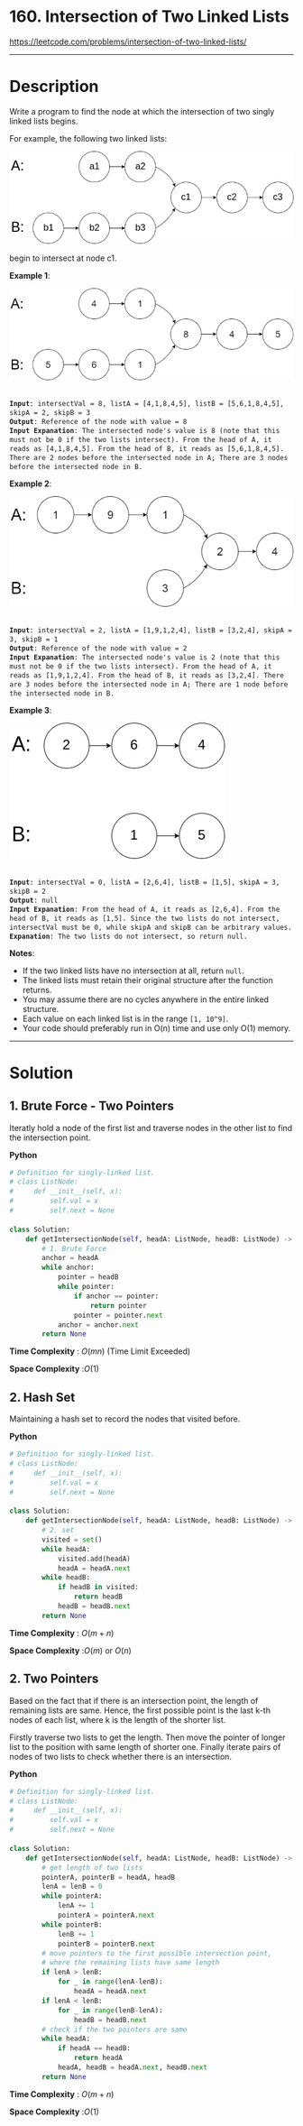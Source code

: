 # 160. Intersection of Two Linked Lists

https://leetcode.com/problems/intersection-of-two-linked-lists/

---

# Description

Write a program to find the node at which the intersection of two singly linked lists begins.

For example, the following two linked lists:

![image1](OtherFiles/160_statement.png)

begin to intersect at node c1.

**Example 1**:

![image2](OtherFiles/160_example_1_1.png)

<pre><code>
<b>Input</b>: intersectVal = 8, listA = [4,1,8,4,5], listB = [5,6,1,8,4,5], skipA = 2, skipB = 3
<b>Output</b>: Reference of the node with value = 8
<b>Input Expanation</b>: The intersected node's value is 8 (note that this must not be 0 if the two lists intersect). From the head of A, it reads as [4,1,8,4,5]. From the head of B, it reads as [5,6,1,8,4,5]. There are 2 nodes before the intersected node in A; There are 3 nodes before the intersected node in B.
</code></pre>

**Example 2**:

![image3](OtherFiles/160_example_2.png)

<pre><code>
<b>Input</b>: intersectVal = 2, listA = [1,9,1,2,4], listB = [3,2,4], skipA = 3, skipB = 1
<b>Output</b>: Reference of the node with value = 2
<b>Input Expanation</b>: The intersected node's value is 2 (note that this must not be 0 if the two lists intersect). From the head of A, it reads as [1,9,1,2,4]. From the head of B, it reads as [3,2,4]. There are 3 nodes before the intersected node in A; There are 1 node before the intersected node in B.
</code></pre>

**Example 3**:

![image4](OtherFiles/160_example_3.png)

<pre><code>
<b>Input</b>: intersectVal = 0, listA = [2,6,4], listB = [1,5], skipA = 3, skipB = 2
<b>Output</b>: null
<b>Input Expanation</b>: From the head of A, it reads as [2,6,4]. From the head of B, it reads as [1,5]. Since the two lists do not intersect, intersectVal must be 0, while skipA and skipB can be arbitrary values.
<b>Expanation</b>: The two lists do not intersect, so return null.
</code></pre>



**Notes**:

- If the two linked lists have no intersection at all, return `null`.
- The linked lists must retain their original structure after the function returns.
- You may assume there are no cycles anywhere in the entire linked structure.
- Each value on each linked list is in the range `[1, 10^9]`.
- Your code should preferably run in O(n) time and use only O(1) memory.

---

# Solution

## 1. Brute Force - Two Pointers

Iteratly hold a node of the first list and traverse nodes in the other list to find the intersection point.

**Python**
```python
# Definition for singly-linked list.
# class ListNode:
#     def __init__(self, x):
#         self.val = x
#         self.next = None

class Solution:
    def getIntersectionNode(self, headA: ListNode, headB: ListNode) -> ListNode:
        # 1. Brute Force
        anchor = headA
        while anchor:
            pointer = headB
            while pointer:
                if anchor == pointer:
                    return pointer
                pointer = pointer.next
            anchor = anchor.next
        return None
```

**Time Complexity** : $O(mn)$ (Time Limit Exceeded)

**Space Complexity** :$O(1)$
        
## 2. Hash Set

Maintaining a hash set to record the nodes that visited before.

**Python**
```python
# Definition for singly-linked list.
# class ListNode:
#     def __init__(self, x):
#         self.val = x
#         self.next = None

class Solution:
    def getIntersectionNode(self, headA: ListNode, headB: ListNode) -> ListNode:
        # 2. set
        visited = set()
        while headA:
            visited.add(headA)
            headA = headA.next
        while headB:
            if headB in visited:
                return headB
            headB = headB.next
        return None
```

**Time Complexity** : $O(m+n)$

**Space Complexity** :$O(m)$ or $O(n)$

## 2. Two Pointers

Based on the fact that if there is an intersection point, the length of remaining lists are same. Hence, the first possible point is the last k-th nodes of each list, where k is the length of the shorter list.

Firstly traverse two lists to get the length. Then move the pointer of longer list to the position with same length of shorter one. Finally iterate pairs of nodes of two lists to check whether there is an intersection.

**Python**
```python
# Definition for singly-linked list.
# class ListNode:
#     def __init__(self, x):
#         self.val = x
#         self.next = None

class Solution:
    def getIntersectionNode(self, headA: ListNode, headB: ListNode) -> ListNode:
        # get length of two lists
        pointerA, pointerB = headA, headB
        lenA = lenB = 0
        while pointerA:
            lenA += 1
            pointerA = pointerA.next
        while pointerB:
            lenB += 1
            pointerB = pointerB.next
        # move pointers to the first possible intersection point,
        # where the remaining lists have same length
        if lenA > lenB:
            for _ in range(lenA-lenB):
                headA = headA.next
        if lenA < lenB:
            for _ in range(lenB-lenA):
                headB = headB.next
        # check if the two pointers are same
        while headA:
            if headA == headB:
                return headA
            headA, headB = headA.next, headB.next
        return None
```

**Time Complexity** : $O(m+n)$

**Space Complexity** :$O(1)$